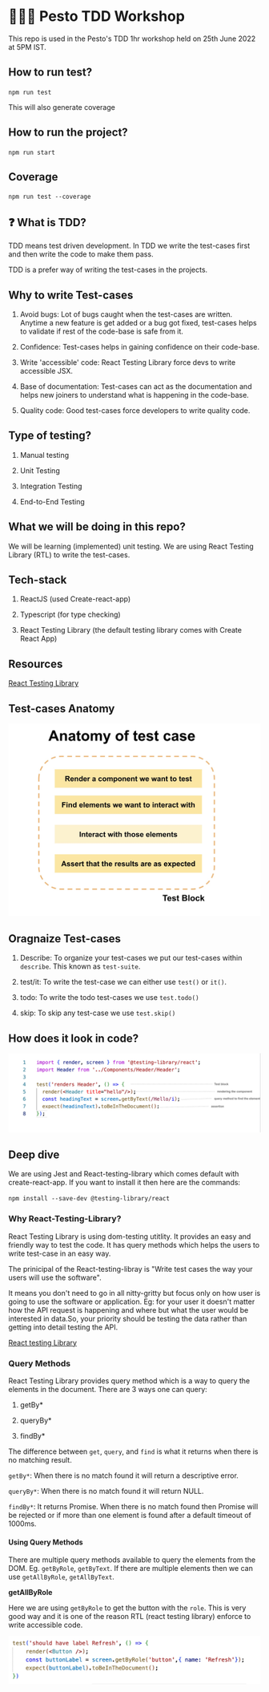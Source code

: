 # 👩🏽‍💻 Pesto TDD Workshop

This repo is used in the Pesto's TDD 1hr workshop held on 25th June 2022 at 5PM IST.

## How to run test?

`npm run test`

This will also generate coverage

## How to run the project?

`npm run start`

## Coverage

`npm run test --coverage`

## ❓ What is TDD?

TDD means test driven development. In TDD we write the test-cases first and then write the code to make them pass. 

TDD is a prefer way of writing the test-cases in the projects. 

## Why to write Test-cases

1. Avoid bugs: Lot of bugs caught when the test-cases are written. Anytime a new feature is get added or a bug got fixed, test-cases helps to validate if rest of the code-base is safe from it.

2. Confidence: Test-cases helps in gaining confidence on their code-base.

3. Write 'accessible' code: React Testing Library force devs to write accessible JSX.

4. Base of documentation: Test-cases can act as the documentation and helps new joiners to understand what is happening in the code-base.

5. Quality code: Good test-cases force developers to write quality code.

## Type of testing?

1) Manual testing

2) Unit Testing

3) Integration Testing

4) End-to-End Testing

## What we will be doing in this repo?

We will be learning (implemented) unit testing. We are using React Testing Library (RTL) to write the test-cases.

## Tech-stack

1. ReactJS (used Create-react-app)

2. Typescript (for type checking)

3. React Testing Library (the default testing library comes with Create React App)

## Resources

[React Testing Library](https://testing-library.com/docs/react-testing-library/intro/)


## Test-cases Anatomy

![](public/anatomy_test_case.jpg)

## Oragnaize Test-cases

1. Describe: To organize your test-cases we put our test-cases within `describe`. This known as `test-suite`.

2. test/it: To write the test-case we can either use `test()` or `it()`.

3. todo: To write the todo test-cases we use `test.todo()`

4. skip: To skip any test-case we use `test.skip()`

## How does it look in code?

![](public/anatomy-code.jpg)

## Deep dive

We are using Jest and React-testing-library which comes default with create-react-app. If you want to install it then here are the commands:

`npm install --save-dev @testing-library/react`

### Why React-Testing-Library?

React Testing Library is using dom-testing utitlity. It provides an easy and friendly way to test the code. It has query methods which helps the users to write test-case in an easy way.

The prinicipal of the React-testing-libray is "Write test cases the way your users will use the software".

It means you don't need to go in all nitty-gritty but focus only on how user is going to use the software or application. Eg: for your user it doesn't matter how the API request is happening and where but what the user would be interested in data.So, your priority should be testing the data rather than getting into detail testing the API.

[React testing Library](https://testing-library.com/)

### Query Methods

React Testing Library provides query method which is a way to query the elements in the document. There are 3 ways one can query:

1. getBy*

2. queryBy*

3. findBy*

The difference between `get`, `query`, and `find` is what it returns when there is no matching result.

`getBy*`: When there is no match found it will return a descriptive error.

`queryBy*`: When there is no match found it will return  NULL.

`findBy*`: It returns Promise. When there is no match found then Promise will be rejected or if more than one element is found after a default timeout of 1000ms.

#### Using Query Methods

There are multiple query methods available to query the elements from the DOM. Eg. `getByRole`, `getByText`. If there are multiple elements then we can use `getAllByRole`, `getAllByText`.

**getAllByRole**

Here we are using `getByRole` to get the button with the `role`. This is very good way and it is one of the reason RTL (react testing library) enforce to write accessible code.

![](public/queryGetByRole.jpg)